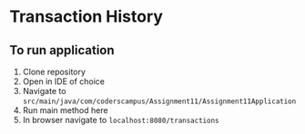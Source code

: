 # Transaction History

## To run application
1. Clone repository
2. Open in IDE of choice
3. Navigate to `src/main/java/com/coderscampus/Assignment11/Assignment11Application`
4. Run main method here
5. In browser navigate to `localhost:8080/transactions`














[//]: # (# Assignment 11 Starter)

[//]: # ()
[//]: # (To use this template:)

[//]: # ()
[//]: # (- Click on the green `Use this template` button.)

[//]: # ()
[//]: # (- Name your new project `Assignment11` or whatever convention you use to name your assignment projects.)

[//]: # ()
[//]: # (- This will create a repository on github for your assignment. Clone this remote repository down to your local computer, as you would clone any other repository. Place it on your computer in the same folder as your other coderscampus assignments.)

[//]: # ()
[//]: # (- Import into Eclipse or open with VSCode or IntelliJ as you would any other Spring boot maven project.)

[//]: # ()
[//]: # (__You now have the starting code for Assignment 11. Follow instructions in the assignment definition to complete this project.__)

[//]: # ()
[//]: # (## CAUTION!!!)

[//]: # ()
[//]: # (This assignment currently has a bug - sorta.)

[//]: # ()
[//]: # (All of the java packages are `com.codercampus...` instead of `com.coderscampus...` )

[//]: # ()
[//]: # (This is technically a valid package name, but it throws students off, because everything else in the bootcamp is `com.coderscampus...`)

[//]: # ()
[//]: # (To keep yourself from spending hours wondering why your code is not working, please use `com.codercampus...` for your package name, rather than `com.coderscampus...`)

[//]: # ()
[//]: # (## Troubleshooting)

[//]: # ()
[//]: # (This project is entirely dependent upon a _binary_ file cleverly named `doNotTouch`. If this file is moved, renamed, or even changed, then `Transaction.java` will not work and the project will fail to run as intended.)

[//]: # ()
[//]: # (You can always test this by running the unit test provided. If it fails to run green then the file may have been moved or renamed. This unit test will not fail, however, if you change the internals of this binary file.)

[//]: # ()
[//]: # (The rest of this project should conform to your normal expectations for any Spring Boot web project.)